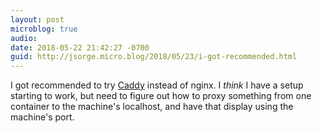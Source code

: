 ```yaml
---
layout: post
microblog: true
audio: 
date: 2018-05-22 21:42:27 -0700
guid: http://jsorge.micro.blog/2018/05/23/i-got-recommended.html
---
```

I got recommended to try [Caddy](https://caddyserver.com) instead of nginx. I _think_ I have a setup starting to work, but need to figure out how to proxy something from one container to the machine's localhost, and have that display using the machine's port.
